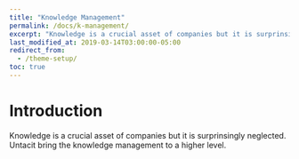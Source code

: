 ```yaml
---
title: "Knowledge Management"
permalink: /docs/k-management/
excerpt: "Knowledge is a crucial asset of companies but it is surprinsingly neglected. Untacit bring the knowledge management to a higher level."
last_modified_at: 2019-03-14T03:00:00-05:00
redirect_from:
  - /theme-setup/
toc: true
---
```


# Introduction

Knowledge is a crucial asset of companies but it is surprinsingly neglected. Untacit bring the knowledge management to a higher level.